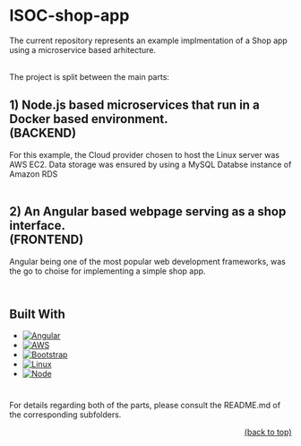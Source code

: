 <a name="readme-top"></a>
# ISOC-shop-app

The current repository represents an example implmentation of a Shop app using a microservice based arhitecture.<br><br>

The project is split between the main parts:
## 1) Node.js based microservices that run in a Docker based environment. <br>(BACKEND)
  For this example, the Cloud provider chosen to host the Linux server was AWS EC2.
  Data storage was ensured by using a MySQL Databse instance of Amazon RDS<br><br>

## 2) An Angular based webpage serving as a shop interface. <br>(FRONTEND)
  Angular being one of the most popular web development frameworks, was the go to choise for implementing a simple shop app.<br><br>
#

## Built With

* [![Angular][Angular.io]][Angular-url]
* [![AWS][AWS.com]][AWS-url]
* [![Bootstrap][Bootstrap.com]][Bootstrap-url]
* [![Linux][Linux.com]][Linux-url]
* [![Node][Node.org]][Node-url]

#
For details regarding both of the parts, please consult the README.md of the corresponding subfolders.

<p align="right"><a href="#readme-top">(back to top)</a></p>

[Angular.io]: https://img.shields.io/badge/Angular-DD0031?style=for-the-badge&logo=angular&logoColor=white
[Angular-url]: https://angular.io/
[AWS.com]: https://img.shields.io/badge/Amazon_AWS-232F3E?style=for-the-badge&logo=amazon-aws&logoColor=white
[AWS-url]: https://aws.amazon.com/
[Bootstrap.com]: https://img.shields.io/badge/Bootstrap-563D7C?style=for-the-badge&logo=bootstrap&logoColor=white
[Bootstrap-url]: https://getbootstrap.com
[Linux.com]: https://img.shields.io/badge/Linux-FCC624?style=for-the-badge&logo=linux&logoColor=black
[Linux-url]: https://www.linux.org/
[Node.org]: https://img.shields.io/badge/Node.js-43853D?style=for-the-badge&logo=node.js&logoColor=white
[Node-url]: https://nodejs.org
